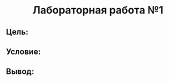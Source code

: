 <h1 align="center">  Лабораторная работа №1 </h1>
<h2> Цель: </h2>
<h2> Условие: </h2>
<h2> Вывод: </h2>
